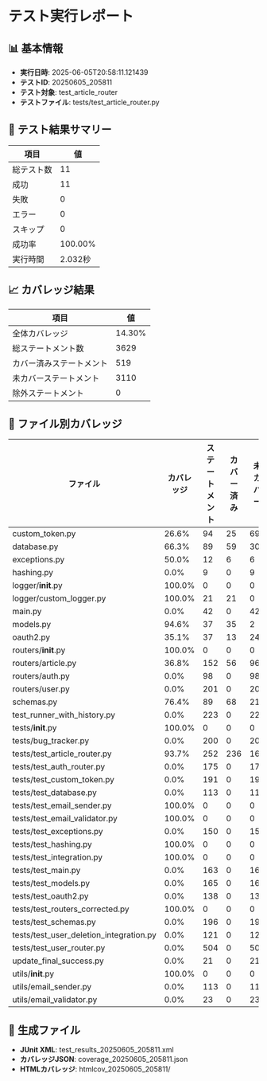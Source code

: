 # テスト実行レポート

## 📊 基本情報
- **実行日時**: 2025-06-05T20:58:11.121439
- **テストID**: 20250605_205811
- **テスト対象**: test_article_router
- **テストファイル**: tests/test_article_router.py

## 🧪 テスト結果サマリー

| 項目 | 値 |
|------|-----|
| 総テスト数 | 11 |
| 成功 | 11 |
| 失敗 | 0 |
| エラー | 0 |
| スキップ | 0 |
| 成功率 | 100.00% |
| 実行時間 | 2.032秒 |

## 📈 カバレッジ結果

| 項目 | 値 |
|------|-----|
| 全体カバレッジ | 14.30% |
| 総ステートメント数 | 3629 |
| カバー済みステートメント | 519 |
| 未カバーステートメント | 3110 |
| 除外ステートメント | 0 |


## 📁 ファイル別カバレッジ

| ファイル | カバレッジ | ステートメント | カバー済み | 未カバー |
|----------|------------|----------------|-----------|----------|
| custom_token.py | 26.6% | 94 | 25 | 69 |
| database.py | 66.3% | 89 | 59 | 30 |
| exceptions.py | 50.0% | 12 | 6 | 6 |
| hashing.py | 0.0% | 9 | 0 | 9 |
| logger/__init__.py | 100.0% | 0 | 0 | 0 |
| logger/custom_logger.py | 100.0% | 21 | 21 | 0 |
| main.py | 0.0% | 42 | 0 | 42 |
| models.py | 94.6% | 37 | 35 | 2 |
| oauth2.py | 35.1% | 37 | 13 | 24 |
| routers/__init__.py | 100.0% | 0 | 0 | 0 |
| routers/article.py | 36.8% | 152 | 56 | 96 |
| routers/auth.py | 0.0% | 98 | 0 | 98 |
| routers/user.py | 0.0% | 201 | 0 | 201 |
| schemas.py | 76.4% | 89 | 68 | 21 |
| test_runner_with_history.py | 0.0% | 223 | 0 | 223 |
| tests/__init__.py | 100.0% | 0 | 0 | 0 |
| tests/bug_tracker.py | 0.0% | 200 | 0 | 200 |
| tests/test_article_router.py | 93.7% | 252 | 236 | 16 |
| tests/test_auth_router.py | 0.0% | 175 | 0 | 175 |
| tests/test_custom_token.py | 0.0% | 191 | 0 | 191 |
| tests/test_database.py | 0.0% | 113 | 0 | 113 |
| tests/test_email_sender.py | 100.0% | 0 | 0 | 0 |
| tests/test_email_validator.py | 100.0% | 0 | 0 | 0 |
| tests/test_exceptions.py | 0.0% | 150 | 0 | 150 |
| tests/test_hashing.py | 100.0% | 0 | 0 | 0 |
| tests/test_integration.py | 100.0% | 0 | 0 | 0 |
| tests/test_main.py | 0.0% | 163 | 0 | 163 |
| tests/test_models.py | 0.0% | 165 | 0 | 165 |
| tests/test_oauth2.py | 0.0% | 138 | 0 | 138 |
| tests/test_routers_corrected.py | 100.0% | 0 | 0 | 0 |
| tests/test_schemas.py | 0.0% | 196 | 0 | 196 |
| tests/test_user_deletion_integration.py | 0.0% | 121 | 0 | 121 |
| tests/test_user_router.py | 0.0% | 504 | 0 | 504 |
| update_final_success.py | 0.0% | 21 | 0 | 21 |
| utils/__init__.py | 100.0% | 0 | 0 | 0 |
| utils/email_sender.py | 0.0% | 113 | 0 | 113 |
| utils/email_validator.py | 0.0% | 23 | 0 | 23 |

## 📎 生成ファイル
- **JUnit XML**: test_results_20250605_205811.xml
- **カバレッジJSON**: coverage_20250605_205811.json
- **HTMLカバレッジ**: htmlcov_20250605_205811/
